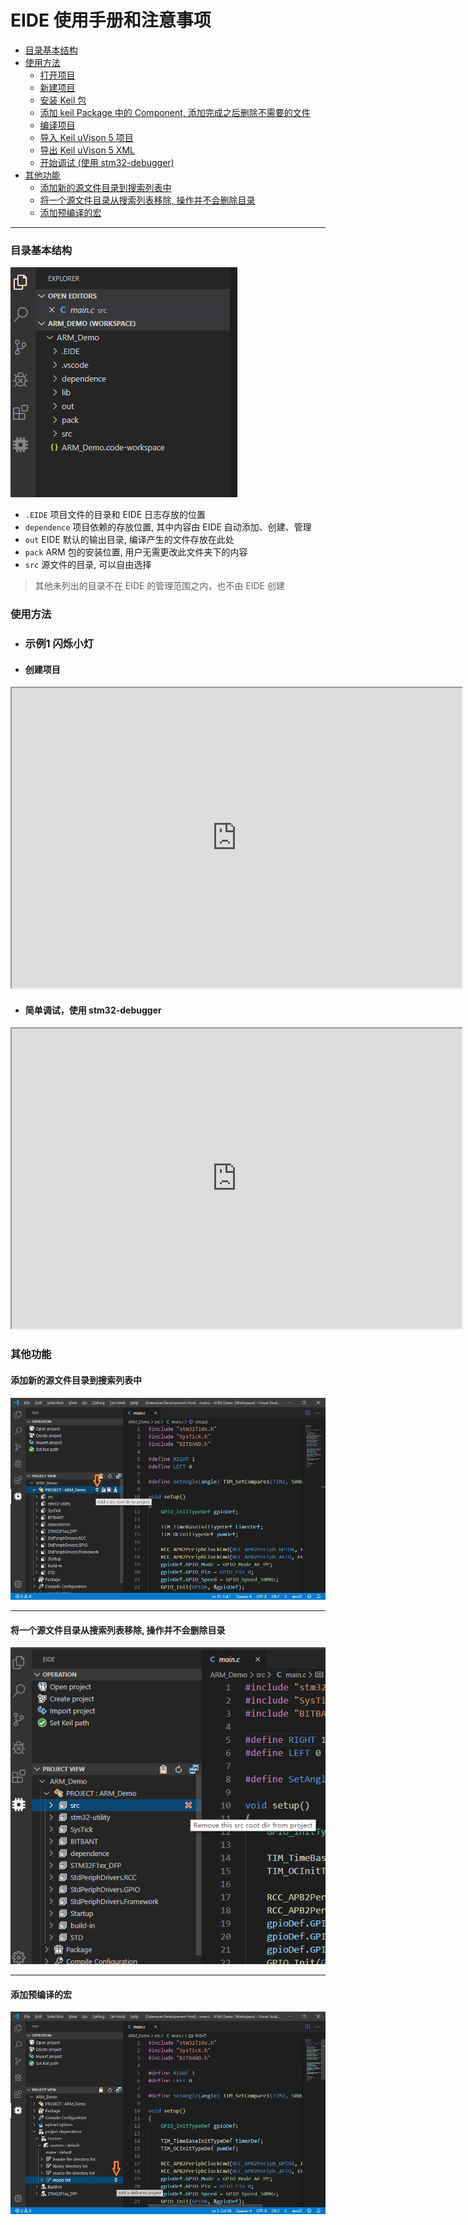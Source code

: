 # EIDE 使用手册和注意事项

- [目录基本结构](#目录基本结构)
- [使用方法](#使用方法)
    - [打开项目](#打开项目)
    - [新建项目](#新建项目)
    - [安装 Keil 包](#安装-keil-包)
    - [添加 keil Package 中的 Component, 添加完成之后删除不需要的文件](#添加-keil-package-中的-component-添加完成之后删除不需要的文件)
    - [编译项目](#编译项目)
    - [导入 Keil uVison 5 项目](#导入-keil-uvison-5-项目)
    - [导出 Keil uVison 5 XML](#导出-keil-uvison-5-xml)
    - [开始调试 (使用 stm32-debugger)](#开始调试-使用-stm32-debugger)
- [其他功能](#其他功能)
    - [添加新的源文件目录到搜索列表中](#添加新的源文件目录到搜索列表中)
    - [将一个源文件目录从搜索列表移除, 操作并不会删除目录](#将一个源文件目录从搜索列表移除-操作并不会删除目录)
    - [添加预编译的宏](#添加预编译的宏)

***

### 目录基本结构
![目录结构](./res/preview/dir-struct.png)
- `.EIDE` 项目文件的目录和 EIDE 日志存放的位置
- `dependence` 项目依赖的存放位置, 其中内容由 EIDE 自动添加、创建、管理
- `out` EIDE 默认的输出目录, 编译产生的文件存放在此处
- `pack` ARM 包的安装位置, 用户无需更改此文件夹下的内容
- `src` 源文件的目录, 可以自由选择

> 其他未列出的目录不在 EIDE 的管理范围之内，也不由 EIDE 创建

### 使用方法

- ### 示例1 闪烁小灯
- #### 创建项目
<iframe width="720" height="480" src="https://github.com/github0null/eide/tree/master/res/preview/new-1.avi" allowfullscreen="true"></iframe>

- #### 简单调试，使用 stm32-debugger
<iframe width="720" height="480" src="https://github.com/github0null/eide/tree/master/res/preview/debug-1.avi" allowfullscreen="true"></iframe>

### 其他功能
#### 添加新的源文件目录到搜索列表中
![debug prj](./res/preview/add-src-dir.png)
***
#### 将一个源文件目录从搜索列表移除, 操作并不会删除目录
![debug prj](./res/preview/del-src-dir.png)
****
#### 添加预编译的宏
![debug prj](./res/preview/add-macro.png)
